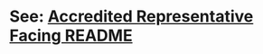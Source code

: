 # See: [Accredited Representative Facing README](https://github.com/department-of-veterans-affairs/va.gov-team/tree/master/products/accredited-representative-facing)
